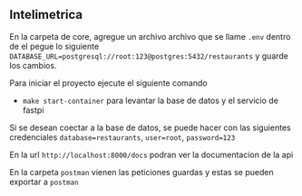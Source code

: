 ## Intelimetrica

En la carpeta de core, agregue un archivo archivo que se llame `.env` dentro de el pegue lo siguiente `DATABASE_URL=postgresql://root:123@postgres:5432/restaurants` y guarde los cambios.

Para iniciar el proyecto ejecute el siguiente comando

* `make start-container` para levantar la base de datos y el servicio de fastpi

Si se desean coectar a la base de datos, se puede hacer con las siguientes credenciales `database=restaurants`, `user=root`, `password=123`

En la url `http://localhost:8000/docs` podran ver la documentacion de la api

En la carpeta `postman` vienen las peticiones guardas y estas se pueden exportar a `postman`